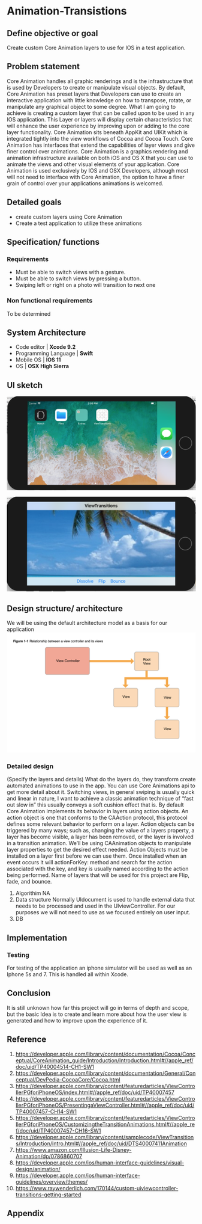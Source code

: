# Animation-Transistions
## Define objective or goal
Create custom Core Animation layers to use for IOS in a test application.
		
## Problem statement
	
Core Animation handles all graphic renderings and is the infrastructure that is used by Developers to create or manipulate visual objects. By default, Core Animation has preset layers that Developers can use to create an interactive application with little knowledge on how to transpose, rotate, or manipulate any graphical object to some degree. What I am going to achieve is creating a custom layer that can be called upon to be used in any IOS application. This Layer or layers will display certain characteristics that will enhance the user experience by improving upon or adding to the core layer functionality. Core Animation sits beneath AppKit and UIKit which is integrated tightly into the view workflows of Cocoa and Cocoa Touch. Core Animation has interfaces that extend the capabilities of layer views and give finer control over animations. Core Animation is a graphics rendering and animation infrastructure available on both iOS and OS X that you can use to animate the views and other visual elements of your application. Core Animation is used exclusively by IOS and OSX Developers, although most will not need to interface with Core Animation, the option to have a finer grain of control over your applications animations is welcomed. 

			 
## Detailed goals
* create custom layers using Core Animation		
* Create a test application to utilize these animations
							
## Specification/ functions
### Requirements
* Must be able to switch views with a gesture.
* Must be able to switch views by pressing a button.
* Swiping left or right on a photo will transition to next one

			
### Non functional requirements
  To be determined
		
## System Architecture
* Code editor | **Xcode 9.2**
* Programming Language | **Swift**
* Mobile OS | **IOS 11**
* OS | **OSX High Sierra**
		
## UI sketch

![test app](/Assets/test%20app.png)

![view transistions](/Assets/View%20Transisitions.png)
	
## Design structure/ architecture
We will be using the default architecture model as a basis for our application
![GitHub Logo](/Assets/Architecture.png)		 
### Detailed design
(Specify the layers and details) 
What do the layers do, they transform create automated animations to use in the app.
You can use Core Animations api to get more detail about it.
Switching views,  in general swiping is usually quick and linear in nature, I want to achieve a classic animation technique of “fast out slow in”  this usually conveys a soft cushion effect that is.
By default Core Animation implements its behavior in layers using action objects.
An action object is  one that conforms to the CAAction protocol, this protocol defines some relevant behavior to perform on a  layer. Action objects can be triggered by many ways; such as, changing the value of a layers property, a layer has become visible, a layer has been removed, or the layer is involved in a transition animation. We’ll be using CAAnimation objects to manipulate layer properties to get the desired effect needed. 
Action Objects must be installed on a layer first before we can use them. Once installed when an event occurs it will actionForKey: method and search for the action associated with the key, and key is usually named according to the action being performed. 
Name of layers that will be used for this project are Flip, fade, and bounce. 

1. Algorithim 
			NA
2. Data structure
  Normally UIdocument is used to handle external data that needs to be processed and used in the UIviewController.
			For our purposes we will not need to use as we focused entirely on user input.
3. DB

## Implementation
### Testing

For testing of the application an iphone simulator will be used as well as an Iphone 5s and 7. This is handled all within Xcode. 		
		
## Conclusion
It is still unknown how far this project will go in terms of depth and scope, but the basic Idea is to create and learn more about how the user view is generated and how to improve upon the experience of it. 
		
## Reference
1. https://developer.apple.com/library/content/documentation/Cocoa/Conceptual/CoreAnimation_guide/Introduction/Introduction.html#//apple_ref/doc/uid/TP40004514-CH1-SW1
2. https://developer.apple.com/library/content/documentation/General/Conceptual/DevPedia-CocoaCore/Cocoa.html
3. https://developer.apple.com/library/content/featuredarticles/ViewControllerPGforiPhoneOS/index.html#//apple_ref/doc/uid/TP40007457
4. https://developer.apple.com/library/content/featuredarticles/ViewControllerPGforiPhoneOS/PresentingaViewController.html#//apple_ref/doc/uid/TP40007457-CH14-SW1
5. https://developer.apple.com/library/content/featuredarticles/ViewControllerPGforiPhoneOS/CustomizingtheTransitionAnimations.html#//apple_ref/doc/uid/TP40007457-CH16-SW1
6. https://developer.apple.com/library/content/samplecode/ViewTransitions/Introduction/Intro.html#//apple_ref/doc/uid/DTS40007411Animation
8. https://www.amazon.com/Illusion-Life-Disney-Animation/dp/0786860707
9. https://developer.apple.com/ios/human-interface-guidelines/visual-design/animation/
10. https://developer.apple.com/ios/human-interface-guidelines/overview/themes/
11. https://www.raywenderlich.com/170144/custom-uiviewcontroller-transitions-getting-started

## Appendix
